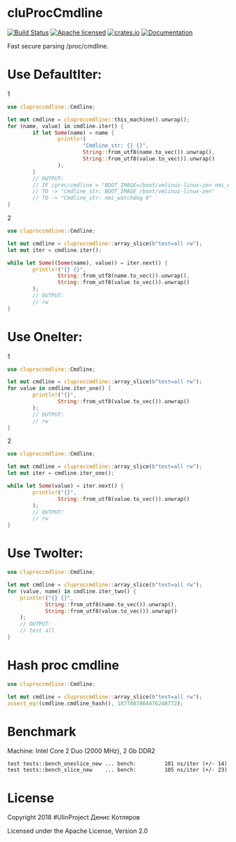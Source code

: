 # cluProcCmdline

[![Build Status](https://travis-ci.org/clucompany/cluProcCmdline.svg?branch=master)](https://travis-ci.org/clucompany/cluProcCmdline)
[![Apache licensed](https://img.shields.io/badge/license-Apache%202.0-blue.svg)](./LICENSE)
[![crates.io](http://meritbadge.herokuapp.com/cluproccmdline)](https://crates.io/crates/cluproccmdline)
[![Documentation](https://docs.rs/cluuname/badge.svg)](https://docs.rs/cluproccmdline)

Fast secure parsing /proc/cmdline.


# Use DefaultIter:

1

```rust
use cluproccmdline::Cmdline;

let mut cmdline = cluproccmdline::this_machine().unwrap();
for (name, value) in cmdline.iter() {
		if let Some(name) = name {
				println!(
						"Cmdline_str: {} {}", 
						String::from_utf8(name.to_vec()).unwrap(), 
						String::from_utf8(value.to_vec()).unwrap()
				);
		}
		// OUTPUT: 
		// IF /proc/cmdline = "BOOT_IMAGE=/boot/vmlinuz-linux-zen nmi_watchdog=0"
		// TO -> "Cmdline_str: BOOT_IMAGE /boot/vmlinuz-linux-zen"
		// TO -> "Cmdline_str: nmi_watchdog 0"
}
```

2

```rust
use cluproccmdline::Cmdline;

let mut cmdline = cluproccmdline::array_slice(b"test=all rw");
let mut iter = cmdline.iter();

while let Some((Some(name), value)) = iter.next() {
		println!("{} {}", 
				String::from_utf8(name.to_vec()).unwrap(), 
				String::from_utf8(value.to_vec()).unwrap()
		);
		// OUTPUT:
		// rw
}
```

# Use OneIter:

1

```rust
use cluproccmdline::Cmdline;

let mut cmdline = cluproccmdline::array_slice(b"test=all rw");
for value in cmdline.iter_one() {
		println!("{}", 
				String::from_utf8(value.to_vec()).unwrap()
		);
		// OUTPUT: 
		// rw
}
```

2

```rust
use cluproccmdline::Cmdline;

let mut cmdline = cluproccmdline::array_slice(b"test=all rw");
let mut iter = cmdline.iter_one();

while let Some(value) = iter.next() {
		println!("{}", 
				String::from_utf8(value.to_vec()).unwrap()
		);
		// OUTPUT:
		// rw
}
```

# Use TwoIter:

```rust
use cluproccmdline::Cmdline;

let mut cmdline = cluproccmdline::array_slice(b"test=all rw");
for (value, name) in cmdline.iter_two() {
	println!("{} {}", 
			String::from_utf8(name.to_vec()).unwrap(),
			String::from_utf8(value.to_vec()).unwrap()
	);
	// OUTPUT: 
	// test all
}
```

# Hash proc cmdline

```rust
use cluproccmdline::Cmdline;

let mut cmdline = cluproccmdline::array_slice(b"test=all rw");
assert_eq!(cmdline.cmdline_hash(), 1877887864476248772);
```

# Benchmark

Machine: Intel Core 2 Duo (2000 MHz), 2 Gb DDR2

```
test tests::bench_oneslice_new ... bench:         101 ns/iter (+/- 14)
test tests::bench_slice_new    ... bench:         105 ns/iter (+/- 23)
```

# License

Copyright 2018 #UlinProject Денис Котляров

Licensed under the Apache License, Version 2.0
